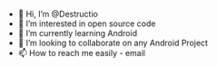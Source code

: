 - 👋 Hi, I’m @Destructio
- 👀 I’m interested in open source code
- 🌱 I’m currently learning Android
- 💞️ I’m looking to collaborate on any Android Project
- 📫 How to reach me easily - email

<!---
Destructio/Destructio is a ✨ special ✨ repository because its `README.md` (this file) appears on your GitHub profile.
You can click the Preview link to take a look at your changes.
--->
